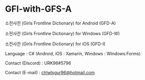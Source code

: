 # GFI-with-GFS-A
소전사전 (Girls Frontline Dictionary) for Android (GFD-A)

소전사전 (Girls Frontline Dictionary) for Windows (GFD-W)

소전사전 (Girls Frontline Dictionary) for iOS (GFD-I)

Language : C# (Android, iOS : Xamarin, Windows : Windows.Forms)

Contact (Discord) : URK96#5796

Contact (E-mail) : chlwlsgur96@hotmail.com
